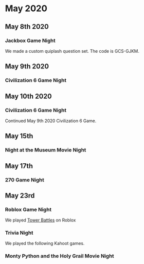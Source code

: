 # May 2020

## May 8th 2020
### Jackbox Game Night
We made a custom quiplash question set. The code is GCS-GJKM.

## May 9th 2020
### Civilization 6 Game Night

## May 10th 2020
### Civilization 6 Game Night
Continued May 9th 2020 Civilization 6 Game.

## May 15th
### Night at the Museum Movie Night

## May 17th
### 270 Game Night

## May 23rd
### Roblox Game Night
We played [Tower Battles](https://www.roblox.com/games/45146873/Tower-Battles) on Roblox
### Trivia Night
We played the following Kahoot games.
### Monty Python and the Holy Grail Movie Night
